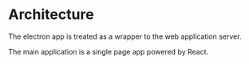 # Architecture

The electron app is treated as a wrapper to the web application server.

The main application is a single page app powered by React.